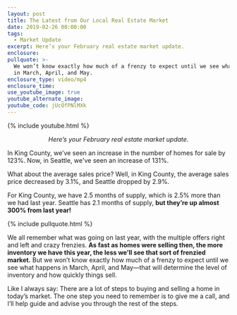 ```yaml
---
layout: post
title: The Latest from Our Local Real Estate Market
date: 2019-02-26 00:00:00
tags:
  - Market Update
excerpt: Here’s your February real estate market update.
enclosure:
pullquote: >-
  We won’t know exactly how much of a frenzy to expect until we see what happens
  in March, April, and May.
enclosure_type: video/mp4
enclosure_time:
use_youtube_image: true
youtube_alternate_image:
youtube_code: jUcOfPNlMXk
---
```


{% include youtube.html %}

<p style="text-align: center;"><em>Here’s your February real estate market update.</em></p>

In King County, we’ve seen an increase in the number of homes for sale by 123%. Now, in Seattle, we've seen an increase of 131%.

What about the average sales price? Well, in King County, the average sales price decreased by 3.1%, and Seattle dropped by 2.9%.

For King County, we have 2.5 months of supply, which is 2.5% more than we had last year. Seattle has 2.1 months of supply, **but they’re up almost 300% from last year!**

{% include pullquote.html %}

We all remember what was going on last year, with the multiple offers right and left and crazy frenzies. **As fast as homes were selling then, the more inventory we have this year, the less we’ll see that sort of frenzied market.** But we won’t know exactly how much of a frenzy to expect until we see what happens in March, April, and May—that will determine the level of inventory and how quickly things sell.

Like I always say: There are a lot of steps to buying and selling a home in today’s market. The one step you need to remember is to give me a call, and I’ll help guide and advise you through the rest of the steps.